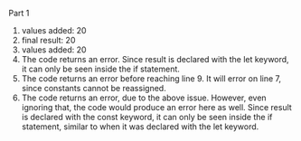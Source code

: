 Part 1
1. values added: 20
2. final result: 20
3. values added: 20
4. The code returns an error. Since result is declared with the let keyword, it can only be seen inside the if statement.
5. The code returns an error before reaching line 9. It will error on line 7, since constants cannot be reassigned.
6. The code returns an error, due to the above issue. However, even ignoring that, the code would produce an error here as well. Since result is declared with the const keyword, it can only be seen inside the if statement, similar to when it was declared with the let keyword.
